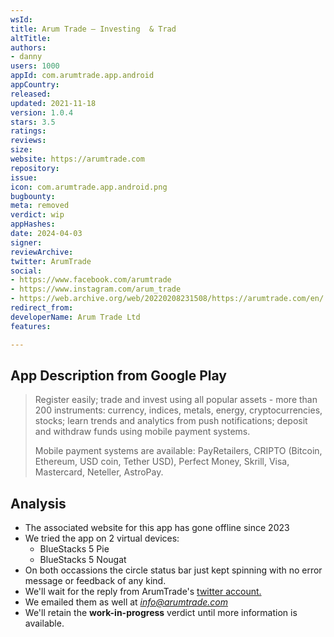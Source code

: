 ```yaml
---
wsId: 
title: Arum Trade — Investing  & Trad
altTitle: 
authors:
- danny
users: 1000
appId: com.arumtrade.app.android
appCountry: 
released: 
updated: 2021-11-18
version: 1.0.4
stars: 3.5
ratings: 
reviews: 
size: 
website: https://arumtrade.com
repository: 
issue: 
icon: com.arumtrade.app.android.png
bugbounty: 
meta: removed
verdict: wip
appHashes: 
date: 2024-04-03
signer: 
reviewArchive: 
twitter: ArumTrade
social:
- https://www.facebook.com/arumtrade
- https://www.instagram.com/arum_trade
- https://web.archive.org/web/20220208231508/https://arumtrade.com/en/
redirect_from: 
developerName: Arum Trade Ltd
features: 

---
```


## App Description from Google Play 

> Register easily; trade and invest using all popular assets - more than 200 instruments: currency, indices, metals, energy, cryptocurrencies, stocks; learn trends and analytics from push notifications; deposit and withdraw funds using mobile payment systems.
>
> Mobile payment systems are available: PayRetailers, CRIPTO (Bitcoin, Ethereum, USD coin, Tether USD), Perfect Money, Skrill, Visa, Mastercard, Neteller, AstroPay.

## Analysis 

- The associated website for this app has gone offline since 2023 
- We tried the app on 2 virtual devices:
  - BlueStacks 5 Pie 
  - BlueStacks 5 Nougat 
- On both occassions the circle status bar just kept spinning with no error message or feedback of any kind. 
- We'll wait for the reply from ArumTrade's [twitter account.](https://twitter.com/BitcoinWalletz/status/1656584775623376896)
- We emailed them as well at *info@arumtrade.com*
- We'll retain the **work-in-progress** verdict until more information is available. 
  

